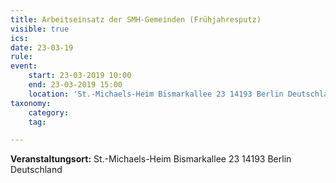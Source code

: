 ```yaml
---
title: Arbeitseinsatz der SMH-Gemeinden (Frühjahresputz)
visible: true
ics: 
date: 23-03-19
rule: 
event:
	start: 23-03-2019 10:00
	end: 23-03-2019 15:00
	location: 'St.-Michaels-Heim Bismarkallee 23 14193 Berlin Deutschland'
taxonomy:
	category: 
	tag: 

---
```




**Veranstaltungsort:** St.-Michaels-Heim
Bismarkallee 23
14193 Berlin
Deutschland

